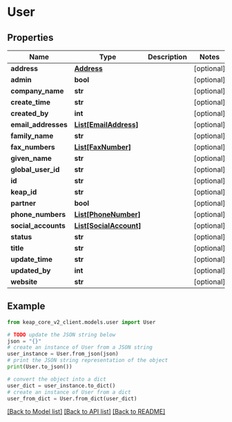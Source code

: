 # User


## Properties

Name | Type | Description | Notes
------------ | ------------- | ------------- | -------------
**address** | [**Address**](Address.md) |  | [optional] 
**admin** | **bool** |  | [optional] 
**company_name** | **str** |  | [optional] 
**create_time** | **str** |  | [optional] 
**created_by** | **int** |  | [optional] 
**email_addresses** | [**List[EmailAddress]**](EmailAddress.md) |  | [optional] 
**family_name** | **str** |  | [optional] 
**fax_numbers** | [**List[FaxNumber]**](FaxNumber.md) |  | [optional] 
**given_name** | **str** |  | [optional] 
**global_user_id** | **str** |  | [optional] 
**id** | **str** |  | [optional] 
**keap_id** | **str** |  | [optional] 
**partner** | **bool** |  | [optional] 
**phone_numbers** | [**List[PhoneNumber]**](PhoneNumber.md) |  | [optional] 
**social_accounts** | [**List[SocialAccount]**](SocialAccount.md) |  | [optional] 
**status** | **str** |  | [optional] 
**title** | **str** |  | [optional] 
**update_time** | **str** |  | [optional] 
**updated_by** | **int** |  | [optional] 
**website** | **str** |  | [optional] 

## Example

```python
from keap_core_v2_client.models.user import User

# TODO update the JSON string below
json = "{}"
# create an instance of User from a JSON string
user_instance = User.from_json(json)
# print the JSON string representation of the object
print(User.to_json())

# convert the object into a dict
user_dict = user_instance.to_dict()
# create an instance of User from a dict
user_from_dict = User.from_dict(user_dict)
```
[[Back to Model list]](../README.md#documentation-for-models) [[Back to API list]](../README.md#documentation-for-api-endpoints) [[Back to README]](../README.md)


